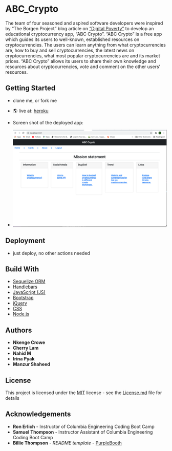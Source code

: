 # ABC_Crypto
The team of four seasoned and aspired software developers were inspired by “The Borgen Project” blog article on [“Digital Poverty”](https://borgenproject.org/digital-poverty/) to develop an educational  cryptocurrency app, “ABC Crypto”. “ABC Crypto” is a free app which guides its users to well-known, established resources on cryptocurrencies. The users can learn anything from what cryptocurrencies are, how to buy and sell cryptocurrencies, the latest news on cryptocurrencies, what most popular cryptocurrencies are and its market prices. “ABC Crypto” allows its users to share their own knowledge and resources about cryptocurrencies, vote and comment on the other users’ resources. 

## Getting Started

* clone me, or fork me
* 🌎 live at: [heroku]( https://abc-crypto.herokuapp.com/)

* Screen shot of the deployed app: 
* ![Screen Shot Of The Homepage](public/images/homepage.png)

## Deployment
* just deploy, no other actions needed

## Build With 

* [Sequelize ORM](https://sequelize.org/master/identifiers.html)
* [Handlebars](https://handlebarsjs.com/)
* [JavaScript (JS)](https://developer.mozilla.org/en-US/docs/Web/JavaScript)
* [Bootstrap](https://getbootstrap.com/)
* [jQuery](https://jqueryui.com/autocomplete/)
* [CSS](https://developer.mozilla.org/en-US/docs/Web/CSS)
* [Node.js](https://nodejs.dev/learn/writing-files-with-nodejs)


## Authors
* **Nkenge Crowe**
* **Cherry Lam**
* **Nahid M**
* **Irina Pyak**
* **Manzur Shaheed**

## License
This project is licensed under the [MIT](LICENSE.md) license - see the [License.md](LICENSE.md) file for details

## Acknowledgements
* **Ron Erlich** - Instructor of Columbia Engineering Coding Boot Camp
* **Samuel Thompson** - Instructor Assistant of Columbia Engineering Coding Boot Camp 
* **Billie Thompson** - *README template* - [PurpleBooth](https://github.com/PurpleBooth)